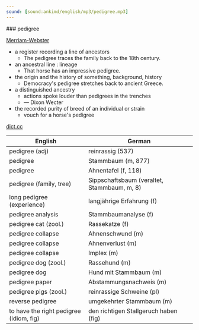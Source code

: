 ```yaml
---
sound: [sound:ankimd/english/mp3/pedigree.mp3]
---
```


\### pedigree

[Merriam-Webster](https://www.merriam-webster.com/dictionary/pedigree)

- a register recording a line of ancestors
    - The pedigree traces the family back to the 18th century.
- an ancestral line : lineage
    - That horse has an impressive pedigree.
- the origin and the history of something, background, history
    - Democracy's pedigree stretches back to ancient Greece.
- a distinguished ancestry
    - actions spoke louder than pedigrees in the trenches
    - — Dixon Wecter
- the recorded purity of breed of an individual or strain
    - vouch for a horse's pedigree

[dict.cc](https://www.dict.cc/pedigree)

| English        | German       |
| -------------- | ------------ |
| pedigree (adj) | reinrassig (537) |
| pedigree | Stammbaum (m, 877) |
| pedigree | Ahnentafel (f, 118) |
| pedigree (family, tree) | Sippschaftsbaum (veraltet, Stammbaum, m, 8) |
| long pedigree (experience) | langjährige Erfahrung (f) |
| pedigree analysis | Stammbaumanalyse (f) |
| pedigree cat (zool.) | Rassekatze (f) |
| pedigree collapse | Ahnenschwund (m) |
| pedigree collapse | Ahnenverlust (m) |
| pedigree collapse | Implex (m) |
| pedigree dog (zool.) | Rassehund (m) |
| pedigree dog | Hund mit Stammbaum (m) |
| pedigree paper | Abstammungsnachweis (m) |
| pedigree pigs (zool.) | reinrassige Schweine (pl) |
| reverse pedigree | umgekehrter Stammbaum (m) |
| to have the right pedigree (idiom, fig) | den richtigen Stallgeruch haben (fig) |
